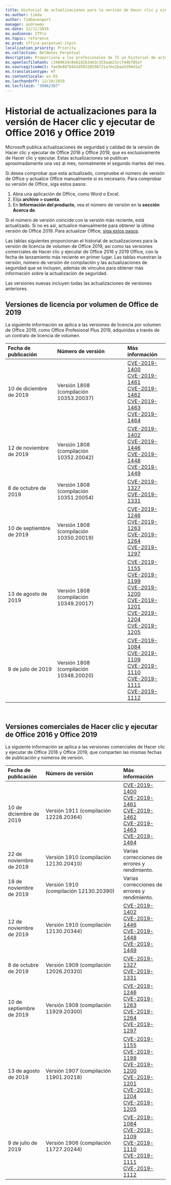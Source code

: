 ```yaml
---
title: Historial de actualizaciones para la versión de Hacer clic y ejecutar de Office 2016 y Office 2019
ms.author: timda
author: TimDavenport
manager: andrewmo
ms.date: 12/11/2019
ms.audience: ITPro
ms.topic: reference
ms.prod: office-perpetual-itpro
localization_priority: Priority
ms.collection: RelNotes_Perpetual
description: Proporciona a los profesionales de TI un historial de actualizaciones para las versiones permanentes de Office 2016 y Office 2019 que usan Hacer clic y ejecutar.
ms.openlocfilehash: c3469634c0e6182b3d43c353aab23ccf44bf85a7
ms.sourcegitcommit: fae9e887b442d58328556721a7ee2baa5394d1a7
ms.translationtype: HT
ms.contentlocale: es-ES
ms.lasthandoff: 12/10/2019
ms.locfileid: "39962307"
---
```

# <a name="update-history-for-office-2016-c2r-and-office-2019"></a>Historial de actualizaciones para la versión de Hacer clic y ejecutar de Office 2016 y Office 2019

Microsoft publica actualizaciones de seguridad y calidad de la versión de Hacer clic y ejecutar de Office 2016 y Office 2019, que es exclusivamente de Hacer clic y ejecutar. Estas actualizaciones se publican aproximadamente una vez al mes, normalmente el segundo martes del mes.

Si desea comprobar que está actualizado, compruebe el número de versión de Office y actualice Office manualmente si es necesario. Para comprobar su versión de Office, siga estos pasos:

  1.    Abra una aplicación de Office, como Word o Excel.
  2.    Elija **archivo > cuenta**.
  3.    En **Información del producto**, vea el número de versión en la **sección Acerca de**.

Si el número de versión coincide con la versión más reciente, está actualizado. Si no es así, actualice manualmente para obtener la última versión de Office 2019. Para actualizar Office, [siga estos pasos](https://support.office.com/article/2ab296f3-7f03-43a2-8e50-46de917611c5).


Las tablas siguientes proporcionan el historial de actualizaciones para la versión de licencia de volumen de Office 2019, así como las versiones comerciales de Hacer clic y ejecutar de Office 2016 y 2019 Office, con la fecha de lanzamiento más reciente en primer lugar. Las tablas muestran la versión, número de versión de compilación y las actualizaciones de seguridad que se incluyen, además de vínculos para obtener más información sobre la actualización de seguridad.

Las versiones nuevas incluyen todas las actualizaciones de versiones anteriores.

## <a name="volume-licensed-versions-of-office-2019"></a>Versiones de licencia por volumen de Office de 2019
La siguiente información se aplica a las versiones de licencia por volumen de Office 2019, como Office Profesional Plus 2019, adquiridas a través de un contrato de licencia de volumen.

|**Fecha de publicación**|**Número de versión**|**Más información**|
|:-----|:-----|:-----|
|10 de diciembre de 2019   |Versión 1808 (compilación 10353.20037)  |[CVE-2019-1400](https://portal.msrc.microsoft.com/es-ES/security-guidance/advisory/CVE-2019-1400) <br/> [CVE-2019-1461](https://portal.msrc.microsoft.com/es-ES/security-guidance/advisory/CVE-2019-1461) <br/> [CVE-2019-1462](https://portal.msrc.microsoft.com/es-ES/security-guidance/advisory/CVE-2019-1462) <br/> [CVE-2019-1463](https://portal.msrc.microsoft.com/es-ES/security-guidance/advisory/CVE-2019-1463) <br/> [CVE-2019-1464](https://portal.msrc.microsoft.com/es-ES/security-guidance/advisory/CVE-2019-1464) <br/> |
|12 de noviembre de 2019   |Versión 1808 (compilación 10352.20042)  |[CVE-2019-1402](https://portal.msrc.microsoft.com/es-ES/security-guidance/advisory/CVE-2019-1402) <br/> [CVE-2019-1446](https://portal.msrc.microsoft.com/es-ES/security-guidance/advisory/CVE-2019-1446) <br/> [CVE-2019-1448](https://portal.msrc.microsoft.com/es-ES/security-guidance/advisory/CVE-2019-1448) <br/> [CVE-2019-1449](https://portal.msrc.microsoft.com/es-ES/security-guidance/advisory/CVE-2019-1449) <br/>  |
|8 de octubre de 2019   |Versión 1808 (compilación 10351.20054)  |[CVE-2019-1327](https://portal.msrc.microsoft.com/es-ES/security-guidance/advisory/CVE-2019-1327) <br/> [CVE-2019-1331](https://portal.msrc.microsoft.com/es-ES/security-guidance/advisory/CVE-2019-1331) <br/> |
|10 de septiembre de 2019   |Versión 1808 (compilación 10350.20019)  |[CVE-2019-1246](https://portal.msrc.microsoft.com/es-ES/security-guidance/advisory/CVE-2019-1246) <br/> [CVE-2019-1263](https://portal.msrc.microsoft.com/es-ES/security-guidance/advisory/CVE-2019-1263) <br/> [CVE-2019-1264](https://portal.msrc.microsoft.com/es-ES/security-guidance/advisory/CVE-2019-1264) <br/> [CVE-2019-1297](https://portal.msrc.microsoft.com/es-ES/security-guidance/advisory/CVE-2019-1297) <br/>  |
|13 de agosto de 2019   |Versión 1808 (compilación 10349.20017)  |[CVE-2019-1155](https://portal.msrc.microsoft.com/es-ES/security-guidance/advisory/CVE-2019-1155) <br/> [CVE-2019-1199](https://portal.msrc.microsoft.com/es-ES/security-guidance/advisory/CVE-2019-1199) <br/> [CVE-2019-1200](https://portal.msrc.microsoft.com/es-ES/security-guidance/advisory/CVE-2019-1200) <br/> [CVE-2019-1201](https://portal.msrc.microsoft.com/es-ES/security-guidance/advisory/CVE-2019-1201) <br/> [CVE-2019-1204](https://portal.msrc.microsoft.com/es-ES/security-guidance/advisory/CVE-2019-1204) <br/> [CVE-2019-1205](https://portal.msrc.microsoft.com/es-ES/security-guidance/advisory/CVE-2019-1205) <br/>  |
|9 de julio de 2019   |Versión 1808 (compilación 10348.20020)  |[CVE-2019-1084](https://portal.msrc.microsoft.com/es-ES/security-guidance/advisory/CVE-2019-1084) <br/> [CVE-2019-1109](https://portal.msrc.microsoft.com/es-ES/security-guidance/advisory/CVE-2019-1109) <br/> [CVE-2019-1110](https://portal.msrc.microsoft.com/es-ES/security-guidance/advisory/CVE-2019-1110) <br/> [CVE-2019-1111](https://portal.msrc.microsoft.com/es-ES/security-guidance/advisory/CVE-2019-1111) <br/> [CVE-2019-1112](https://portal.msrc.microsoft.com/es-ES/security-guidance/advisory/CVE-2019-1112) <br/>|





<br/>

## <a name="retail-versions-of-office-2016-c2r-and-office-2019"></a>Versiones comerciales de Hacer clic y ejecutar de Office 2016 y Office 2019
La siguiente información se aplica a las versiones comerciales de Hacer clic y ejecutar de Office 2016 y Office 2019, que comparten las mismas fechas de publicación y números de versión.

|**Fecha de publicación**|**Número de versión**|**Más información**|
|:-----|:-----|:-----|
|10 de diciembre de 2019   |Versión 1911 (compilación 12228.20364)  |[CVE-2019-1400](https://portal.msrc.microsoft.com/es-ES/security-guidance/advisory/CVE-2019-1400) <br/> [CVE-2019-1461](https://portal.msrc.microsoft.com/es-ES/security-guidance/advisory/CVE-2019-1461) <br/> [CVE-2019-1462](https://portal.msrc.microsoft.com/es-ES/security-guidance/advisory/CVE-2019-1462) <br/> [CVE-2019-1463](https://portal.msrc.microsoft.com/es-ES/security-guidance/advisory/CVE-2019-1463) <br/> [CVE-2019-1464](https://portal.msrc.microsoft.com/es-ES/security-guidance/advisory/CVE-2019-1464) <br/> |
|22 de noviembre de 2019   |Versión 1910 (compilación 12130.20410)  |Varias correcciones de errores y rendimiento.<br/>  |
|18 de noviembre de 2019   |Versión 1910 (compilación 12130.20390)  |Varias correcciones de errores y rendimiento.<br/>  |
|12 de noviembre de 2019   |Versión 1910 (compilación 12130.20344)  |[CVE-2019-1402](https://portal.msrc.microsoft.com/es-ES/security-guidance/advisory/CVE-2019-1402) <br/> [CVE-2019-1446](https://portal.msrc.microsoft.com/es-ES/security-guidance/advisory/CVE-2019-1446) <br/> [CVE-2019-1448](https://portal.msrc.microsoft.com/es-ES/security-guidance/advisory/CVE-2019-1448) <br/> [CVE-2019-1449](https://portal.msrc.microsoft.com/es-ES/security-guidance/advisory/CVE-2019-1449) <br/>  |
|8 de octubre de 2019   |Versión 1909 (compilación 12026.20320)  |[CVE-2019-1327](https://portal.msrc.microsoft.com/es-ES/security-guidance/advisory/CVE-2019-1327) <br/> [CVE-2019-1331](https://portal.msrc.microsoft.com/es-ES/security-guidance/advisory/CVE-2019-1331) <br/> |
|10 de septiembre de 2019   |Versión 1908 (compilación 11929.20300)  |[CVE-2019-1246](https://portal.msrc.microsoft.com/es-ES/security-guidance/advisory/CVE-2019-1246) <br/> [CVE-2019-1263](https://portal.msrc.microsoft.com/es-ES/security-guidance/advisory/CVE-2019-1263) <br/> [CVE-2019-1264](https://portal.msrc.microsoft.com/es-ES/security-guidance/advisory/CVE-2019-1264) <br/> [CVE-2019-1297](https://portal.msrc.microsoft.com/es-ES/security-guidance/advisory/CVE-2019-1297) <br/>  |
|13 de agosto de 2019   |Versión 1907 (compilación 11901.20218)  |[CVE-2019-1155](https://portal.msrc.microsoft.com/es-ES/security-guidance/advisory/CVE-2019-1155) <br/> [CVE-2019-1199](https://portal.msrc.microsoft.com/es-ES/security-guidance/advisory/CVE-2019-1199) <br/> [CVE-2019-1200](https://portal.msrc.microsoft.com/es-ES/security-guidance/advisory/CVE-2019-1200) <br/> [CVE-2019-1201](https://portal.msrc.microsoft.com/es-ES/security-guidance/advisory/CVE-2019-1201) <br/> [CVE-2019-1204](https://portal.msrc.microsoft.com/es-ES/security-guidance/advisory/CVE-2019-1204) <br/> [CVE-2019-1205](https://portal.msrc.microsoft.com/es-ES/security-guidance/advisory/CVE-2019-1205) <br/>  |
|9 de julio de 2019   |Versión 1906 (compilación 11727.20244)  |[CVE-2019-1084](https://portal.msrc.microsoft.com/es-ES/security-guidance/advisory/CVE-2019-1084) <br/> [CVE-2019-1109](https://portal.msrc.microsoft.com/es-ES/security-guidance/advisory/CVE-2019-1109) <br/> [CVE-2019-1110](https://portal.msrc.microsoft.com/es-ES/security-guidance/advisory/CVE-2019-1110) <br/> [CVE-2019-1111](https://portal.msrc.microsoft.com/es-ES/security-guidance/advisory/CVE-2019-1111) <br/> [CVE-2019-1112](https://portal.msrc.microsoft.com/es-ES/security-guidance/advisory/CVE-2019-1112) <br/>|





